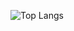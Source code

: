 ![Top Langs](https://github-readme-stats-sigma-five.vercel.app/api/top-langs/?username=fqkammona&hide=Cmake,Makefile,TypeScript&langs_count=5)
<!--
**fqkammona/fqkammona** is a ✨ _special_ ✨ repository because its `README.md` (this file) appears on your GitHub profile.
[![GitHub Streak](https://streak-stats.demolab.com/?user=fqkammona&theme=gotham)](https://git.io/streak-stats)


Here are some ideas to get you started:
[![GitHub Streak](https://streak-stats.demolab.com/?user=fqkammona&theme=tokyonight)](https://git.io/streak-stats)

[![GitHub Streak](https://streak-stats.demolab.com/?user=fqkammona)](https://git.io/streak-stats)
- 🔭 I’m currently working on ...
- 🌱 I’m currently learning ...
- 👯 I’m looking to collaborate on ...
- 🤔 I’m looking for help with ...
- 💬 Ask me about ...
- 📫 How to reach me: ...
- 😄 Pronouns: ...
- ⚡ Fun fact: ...
-->
